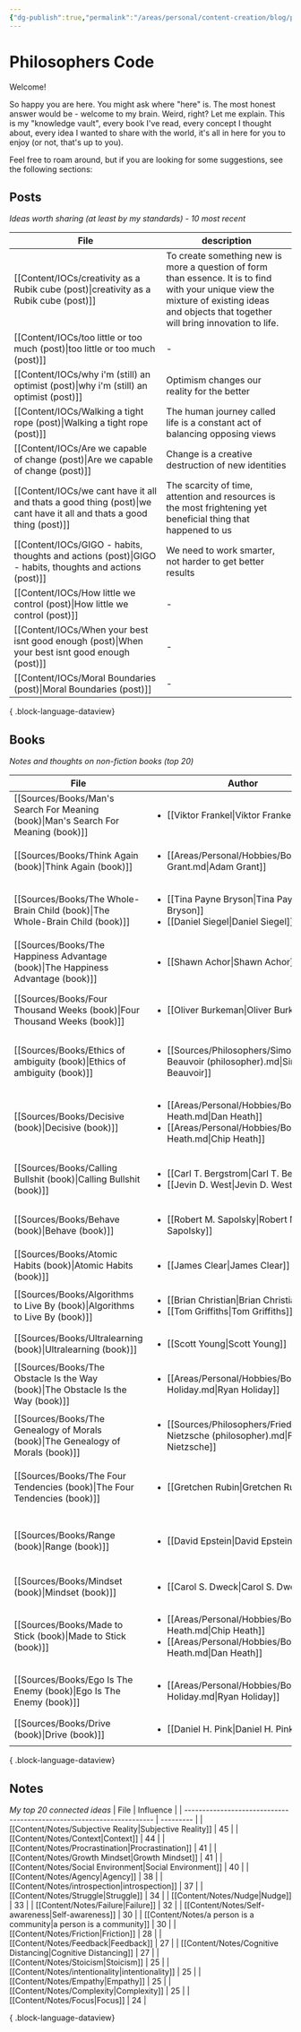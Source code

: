 ```yaml
---
{"dg-publish":true,"permalink":"/areas/personal/content-creation/blog/philosophers-code/philosophers-code/","tags":["System/Areas/Growth","gardenEntry"]}
---
```


# Philosophers Code

Welcome!

So happy you are here. You might ask where "here" is. The most honest answer would be - welcome to my brain. Weird, right? Let me explain. This is my "knowledge vault", every book I've read, every concept I thought about, every idea I wanted to share with the world, it's all in here for you to enjoy (or not, that's up to you).

Feel free to roam around, but if you are looking for some suggestions, see the following sections:

## Posts
*Ideas worth sharing (at least by my standards) - 10 most recent*

| File                                                                                                                     | description                                                                                                                                                                                 |
| ------------------------------------------------------------------------------------------------------------------------ | ------------------------------------------------------------------------------------------------------------------------------------------------------------------------------------------- |
| [[Content/IOCs/creativity as a Rubik cube (post)\|creativity as a Rubik cube (post)]]                                 | To create something new is more a question of form than essence. It is to find with your unique view the mixture of existing ideas and objects that together will bring innovation to life. |
| [[Content/IOCs/too little or too much (post)\|too little or too much (post)]]                                         | \-                                                                                                                                                                                          |
| [[Content/IOCs/why i'm (still) an optimist (post)\|why i'm (still) an optimist (post)]]                               | Optimism changes our reality for the better                                                                                                                                                 |
| [[Content/IOCs/Walking a tight rope (post)\|Walking a tight rope (post)]]                                             | The human journey called life is a constant act of balancing opposing views                                                                                                                 |
| [[Content/IOCs/Are we capable of change (post)\|Are we capable of change (post)]]                                     | Change is a creative destruction of new identities                                                                                                                                          |
| [[Content/IOCs/we cant have it all and thats a good thing (post)\|we cant have it all and thats a good thing (post)]] | The scarcity of time, attention and resources is the most frightening yet beneficial thing that happened to us                                                                              |
| [[Content/IOCs/GIGO - habits, thoughts and actions (post)\|GIGO - habits, thoughts and actions (post)]]               | We need to work smarter, not harder to get better results                                                                                                                                   |
| [[Content/IOCs/How little we control (post)\|How little we control (post)]]                                           | \-                                                                                                                                                                                          |
| [[Content/IOCs/When your best isnt good enough (post)\|When your best isnt good enough (post)]]                       | \-                                                                                                                                                                                          |
| [[Content/IOCs/Moral Boundaries (post)\|Moral Boundaries (post)]]                                                     | \-                                                                                                                                                                                          |

{ .block-language-dataview}


## Books
*Notes and thoughts on non-fiction books (top 20)*

| File                                                                                  | Author                                                                                                                                          | Topic                                                                             | Rate |
| ------------------------------------------------------------------------------------- | ----------------------------------------------------------------------------------------------------------------------------------------------- | --------------------------------------------------------------------------------- | ---- |
| [[Sources/Books/Man's Search For Meaning (book)\|Man's Search For Meaning (book)]] | <ul><li>[[Viktor Frankel\\|Viktor Frankel]]</li></ul>                                                                                           | [[Content/MOCs/Existentialism (MOC)\|Existentialism (MOC)]]                    | 5    |
| [[Sources/Books/Think Again (book)\|Think Again (book)]]                           | <ul><li>[[Areas/Personal/Hobbies/Books/Adam Grant.md\\|Adam Grant]]</li></ul>                                                                   | [[Content/MOCs/Creativity (MOC)\|Creativity (MOC)]] [[Content/Notes/Critical Thinking\|Critical Thinking]]                                        | 5    |
| [[Sources/Books/The Whole-Brain Child (book)\|The Whole-Brain Child (book)]]       | <ul><li>[[Tina Payne Bryson\\|Tina Payne Bryson]]</li><li>[[Daniel Siegel\\|Daniel Siegel]]</li></ul>                                           | [[Content/MOCs/Education (MOC)\|Education (MOC)]]                              | 5    |
| [[Sources/Books/The Happiness Advantage (book)\|The Happiness Advantage (book)]]   | <ul><li>[[Shawn Achor\\|Shawn Achor]]</li></ul>                                                                                                 | [[positive psychology\|positive psychology]]                                      | 5    |
| [[Sources/Books/Four Thousand Weeks (book)\|Four Thousand Weeks (book)]]           | <ul><li>[[Oliver Burkeman\\|Oliver Burkeman]]</li></ul>                                                                                         | [[Content/MOCs/Time Management (MOC)\|Time Management (MOC)]] [[Content/MOCs/Wellbeing (MOC)\|Wellbeing (MOC)]]                                     | 5    |
| [[Sources/Books/Ethics of ambiguity (book)\|Ethics of ambiguity (book)]]           | <ul><li>[[Sources/Philosophers/Simone de Beauvoir (philosopher).md\\|Simone de Beauvoir]]</li></ul>                                             | [[Content/MOCs/Existentialism (MOC)\|Existentialism (MOC)]] [[Sources/Philosophers/Simone de Beauvoir (philosopher)\|Simone de Beauvoir]] | 5    |
| [[Sources/Books/Decisive (book)\|Decisive (book)]]                                 | <ul><li>[[Areas/Personal/Hobbies/Books/Dan Heath.md\\|Dan Heath]]</li><li>[[Areas/Personal/Hobbies/Books/Chip Heath.md\\|Chip Heath]]</li></ul> | [[Content/MOCs/Decision Making (MOC)\|Decision Making (MOC)]]                  | 5    |
| [[Sources/Books/Calling Bullshit (book)\|Calling Bullshit (book)]]                 | <ul><li>[[Carl T. Bergstrom\\|Carl T. Bergstrom]]</li><li>[[Jevin D. West\\|Jevin D. West]]</li></ul>                                           | [[Content/MOCs/Communication (MOC)\|Communication (MOC)]] [[Content/MOCs/Statistics (MOC)\|Statistics (MOC)]]                                      | 5    |
| [[Sources/Books/Behave (book)\|Behave (book)]]                                     | <ul><li>[[Robert M. Sapolsky\\|Robert M. Sapolsky]]</li></ul>                                                                                   | [[Content/MOCs/Biology (MOC)\|Biology (MOC)]] [[Content/MOCs/Human Nature (MOC)\|Human Nature (MOC)]]                                          | 5    |
| [[Sources/Books/Atomic Habits (book)\|Atomic Habits (book)]]                       | <ul><li>[[James Clear\\|James Clear]]</li></ul>                                                                                                 | \-                                                                                | 5    |
| [[Sources/Books/Algorithms to Live By (book)\|Algorithms to Live By (book)]]       | <ul><li>[[Brian Christian\\|Brian Christian]]</li><li>[[Tom Griffiths\\|Tom Griffiths]]</li></ul>                                               | [[Content/MOCs/Decision Making (MOC)\|Decision Making (MOC)]]                  | 5    |
| [[Sources/Books/Ultralearning (book)\|Ultralearning (book)]]                       | <ul><li>[[Scott Young\\|Scott Young]]</li></ul>                                                                                                 | [[Content/MOCs/Learning (MOC)\|Learning (MOC)]]                                | 5    |
| [[Sources/Books/The Obstacle Is the Way (book)\|The Obstacle Is the Way (book)]]   | <ul><li>[[Areas/Personal/Hobbies/Books/Ryan Holiday.md\\|Ryan Holiday]]</li></ul>                                                               | [[Content/Notes/Stoicism\|Stoicism]]  [[Content/Notes/Pragmatism\|Pragmatism]] [[Content/Notes/Struggle\|Struggle]]                                         | 5    |
| [[Sources/Books/The Genealogy of Morals (book)\|The Genealogy of Morals (book)]]   | <ul><li>[[Sources/Philosophers/Friedrich Nietzsche (philosopher).md\\|Friedrich Nietzsche]]</li></ul>                                           | [[Content/MOCs/Ethics (MOC)\|Ethics (MOC)]]                                    | 4    |
| [[Sources/Books/The Four Tendencies (book)\|The Four Tendencies (book)]]           | <ul><li>[[Gretchen Rubin\\|Gretchen Rubin]]</li></ul>                                                                                           | [[Content/MOCs/Human Nature (MOC)\|Human Nature (MOC)]] [[Content/MOCs/Behavioral Psychology (MOC)\|Behavioral Psychology (MOC)]]                            | 4    |
| [[Sources/Books/Range (book)\|Range (book)]]                                       | <ul><li>[[David Epstein\\|David Epstein]]</li></ul>                                                                                             | [[Content/Notes/Breath beats depth\|Range]] [[Content/Notes/Competence\|competence]] [[Content/MOCs/Creativity (MOC)\|Creativity (MOC)]]                 | 4    |
| [[Sources/Books/Mindset (book)\|Mindset (book)]]                                   | <ul><li>[[Carol S. Dweck\\|Carol S. Dweck]]</li></ul>                                                                                           | [[Content/MOCs/Mindset (MOC)\|Mindset (MOC)]]                                  | 4    |
| [[Sources/Books/Made to Stick (book)\|Made to Stick (book)]]                       | <ul><li>[[Areas/Personal/Hobbies/Books/Chip Heath.md\\|Chip Heath]]</li><li>[[Areas/Personal/Hobbies/Books/Dan Heath.md\\|Dan Heath]]</li></ul> | [[Content/MOCs/Communication (MOC)\|Communication (MOC)]]                      | 4    |
| [[Sources/Books/Ego Is The Enemy (book)\|Ego Is The Enemy (book)]]                 | <ul><li>[[Areas/Personal/Hobbies/Books/Ryan Holiday.md\\|Ryan Holiday]]</li></ul>                                                               | [[Content/MOCs/Success (MOC)\|Success (MOC)]] [[Content/MOCs/Mindset (MOC)\|Mindset (MOC)]]                                               | 4    |
| [[Sources/Books/Drive (book)\|Drive (book)]]                                       | <ul><li>[[Daniel H. Pink\\|Daniel H. Pink]]</li></ul>                                                                                           | [[Content/MOCs/Motivation (MOC)\|Motivation (MOC)]]                            | 4    |

{ .block-language-dataview}

## Notes
*My top 20 connected ideas*
| File                                                                  | Influence |
| --------------------------------------------------------------------- | --------- |
| [[Content/Notes/Subjective Reality\|Subjective Reality]]           | 45        |
| [[Content/Notes/Context\|Context]]                                 | 44        |
| [[Content/Notes/Procrastination\|Procrastination]]                 | 41        |
| [[Content/Notes/Growth Mindset\|Growth Mindset]]                   | 41        |
| [[Content/Notes/Social Environment\|Social Environment]]           | 40        |
| [[Content/Notes/Agency\|Agency]]                                   | 38        |
| [[Content/Notes/introspection\|introspection]]                     | 37        |
| [[Content/Notes/Struggle\|Struggle]]                               | 34        |
| [[Content/Notes/Nudge\|Nudge]]                                     | 33        |
| [[Content/Notes/Failure\|Failure]]                                 | 32        |
| [[Content/Notes/Self-awareness\|Self-awareness]]                   | 30        |
| [[Content/Notes/a person is a community\|a person is a community]] | 30        |
| [[Content/Notes/Friction\|Friction]]                               | 28        |
| [[Content/Notes/Feedback\|Feedback]]                               | 27        |
| [[Content/Notes/Cognitive Distancing\|Cognitive Distancing]]       | 27        |
| [[Content/Notes/Stoicism\|Stoicism]]                               | 25        |
| [[Content/Notes/intentionality\|intentionality]]                   | 25        |
| [[Content/Notes/Empathy\|Empathy]]                                 | 25        |
| [[Content/Notes/Complexity\|Complexity]]                           | 25        |
| [[Content/Notes/Focus\|Focus]]                                     | 24        |

{ .block-language-dataview}